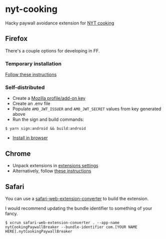 # nyt-cooking

Hacky paywall avoidance extension for [NYT cooking](https://cooking.nytimes.com/)

## Firefox

There's a couple options for developing in FF.

### Temporary installation

[Follow these instructions](https://developer.mozilla.org/en-US/docs/Mozilla/Add-ons/WebExtensions/Your_first_WebExtension#Installing)

### Self-distributed

- Create a [Mozilla profile/add-on key](https://addons.mozilla.org/developers/addon/api/key/)
- Create an .env file
- Populate `AMO_JWT_ISSUER` and `AMO_JWT_SECRET` values from key generated above
- Run the sign and build commands:

```cli
$ yarn sign:android && build:android
```

- [Install in browser](https://extensionworkshop.com/documentation/publish/distribute-sideloading/)

## Chrome

- Unpack extensions in [extensions settings](chrome://extensions/)
- Alternatively, follow [these instructions](https://developer.chrome.com/docs/extensions/mv2/getstarted/#manifest)

## Safari

You can use a [safari-web-extension-converter](https://developer.apple.com/documentation/safariservices/safari_web_extensions/converting_a_web_extension_for_safari) to build the extension.

I would recommend updating the bundle identifier to something of your fancy.

```cli
$ xcrun safari-web-extension-converter . --app-name nytCookingPaywallBreaker --bundle-identifier com.[YOUR NAME HERE].nytCookingPaywallBreaker
```


